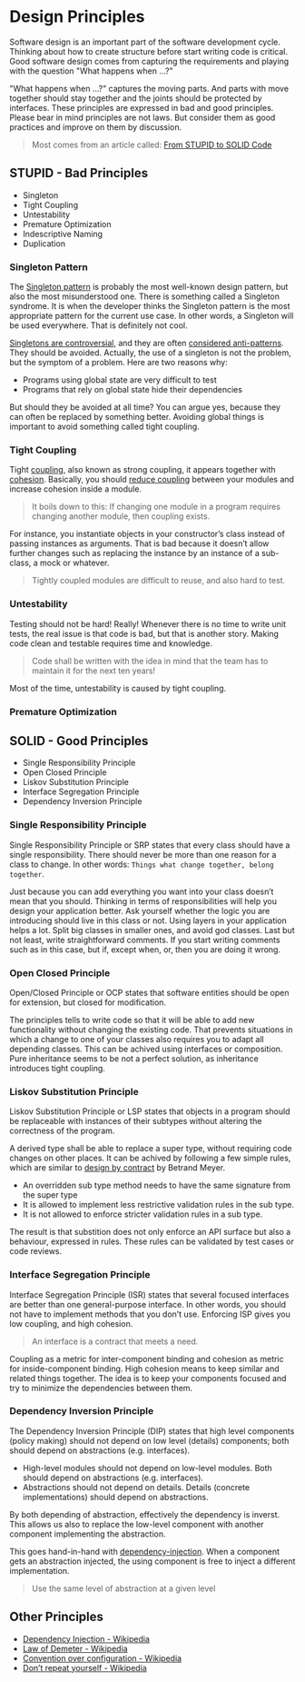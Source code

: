 # Design Principles

Software design is an important part of the software development cycle. Thinking about how to create structure before start writing code is critical. Good software design comes from capturing the requirements and playing with the question "What happens when ...?"

"What happens when ...?" captures the moving parts. And parts with move together should stay together and the joints should be protected by interfaces. These principles are expressed in bad and good principles. Please bear in mind principles are not laws. But consider them as good practices and improve on them by discussion.

> Most comes from an article called: [From STUPID to SOLID Code](https://williamdurand.fr/2013/07/30/from-stupid-to-solid-code/)

## STUPID - Bad Principles

* Singleton
* Tight Coupling
* Untestability
* Premature Optimization
* Indescriptive Naming
* Duplication

### Singleton Pattern

The [Singleton pattern](https://en.wikipedia.org/wiki/Singleton_pattern) is probably the most well-known design pattern, but also the most misunderstood one. There is something called a Singleton syndrome. It is when the developer thinks the Singleton pattern is the most appropriate pattern for the current use case. In other words, a Singleton will be used everywhere. That is definitely not cool.

[Singletons are controversial](https://code.google.com/archive/p/google-singleton-detector/wikis/WhySingletonsAreControversial.wiki), and they are often [considered anti-patterns](https://stackoverflow.com/questions/11292109/why-implementing-a-singleton-pattern-in-java-code-is-sometimes-considered-an-a). They should be avoided. Actually, the use of a singleton is not the problem, but the symptom of a problem. Here are two reasons why:

* Programs using global state are very difficult to test
* Programs that rely on global state hide their dependencies

But should they be avoided at all time? You can argue yes, because they can often be replaced by something better. Avoiding global things is important to avoid something called tight coupling.


### Tight Coupling

Tight [coupling](https://en.wikipedia.org/wiki/Coupling_%28computer_programming%29), also known as strong coupling,  it appears together with [cohesion](https://en.wikipedia.org/wiki/Cohesion_%28computer_science%29). Basically, you should [reduce coupling](https://martinfowler.com/ieeeSoftware/coupling.pdf) between your modules and increase cohesion inside a module.

> It boils down to this: If changing one module in a program requires changing another module, then coupling exists.

For instance, you instantiate objects in your constructor’s class instead of passing instances as arguments. That is bad because it doesn’t allow further changes such as replacing the instance by an instance of a sub-class, a mock or whatever.

> Tightly coupled modules are difficult to reuse, and also hard to test.


### Untestability

Testing should not be hard! Really! Whenever there is no time to write unit tests, the real issue is that code is bad, but that is another story.
Making code clean and testable requires time and knowledge.

> Code shall be written with the idea in mind that the team has to maintain it for the next ten years!

Most of the time, untestability is caused by tight coupling.

### Premature Optimization

## SOLID - Good Principles

* Single Responsibility Principle
* Open Closed Principle
* Liskov Substitution Principle
* Interface Segregation Principle
* Dependency Inversion Principle


### Single Responsibility Principle

Single Responsibility Principle or SRP states that every class should have a single responsibility. There should never be more than one reason for a class to change. In other words: `Things what change together, belong together`.

Just because you can add everything you want into your class doesn’t mean that you should. Thinking in terms of responsibilities will help you design your application better. Ask yourself whether the logic you are introducing should live in this class or not. Using layers in your application helps a lot. Split big classes in smaller ones, and avoid god classes. Last but not least, write straightforward comments. If you start writing comments such as in this case, but if, except when, or, then you are doing it wrong.



### Open Closed Principle

Open/Closed Principle or OCP states that software entities should be open for extension, but closed for modification.


The principles tells to write code so that it will be able to add new functionality without changing the existing code. That prevents situations in which a change to one of your classes also requires you to adapt all depending classes. This can be achived using interfaces or composition. Pure inheritance seems to be not a perfect solution, as inheritance introduces tight coupling.


### Liskov Substitution Principle

Liskov Substitution Principle or LSP states that objects in a program should be replaceable with instances of their subtypes without altering the correctness of the program.

A derived type shall be able to replace a super type, without requiring code changes on other places. It can be achived by following a few simple rules, which are similar to [design by contract](https://en.wikipedia.org/wiki/Design_by_contract) by Betrand Meyer.

* An overridden sub type method needs to have the same signature from the super type
* It is allowed to implement less restrictive validation rules in the sub type.
* It is not allowed to enforce stricter validation rules in a sub type.

The result is that substition does not only enforce an API surface but also a behaviour, expressed in rules. These rules can be validated by test cases or code reviews.

### Interface Segregation Principle

Interface Segregation Principle (ISR) states that several focused interfaces are better than one general-purpose interface. In other words, you should not have to implement methods that you don’t use. Enforcing ISP gives you low coupling, and high cohesion.

> An interface is a contract that meets a need.

Coupling as a metric for inter-component binding and cohesion as metric for inside-component binding. High cohesion means to keep similar and related things together. The idea is to keep your components focused and try to minimize the dependencies between them.



### Dependency Inversion Principle


The Dependency Inversion Principle (DIP) states that high level components (policy making) should not depend on low level (details) components; both should depend on abstractions (e.g. interfaces).

* High-level modules should not depend on low-level modules. Both should depend on abstractions (e.g. interfaces).
* Abstractions should not depend on details. Details (concrete implementations) should depend on abstractions.

By both depending of abstraction, effectively the dependency is inverst. This allows us also to replace the low-level component with another component implementing the abstraction.

This goes hand-in-hand with [dependency-injection](https://de.wikipedia.org/wiki/Dependency_Injection). When a component gets an abstraction injected, the using component is free to inject a different implementation.


> Use the same level of abstraction at a given level

## Other Principles

* [Dependency Injection - Wikipedia](https://de.wikipedia.org/wiki/Dependency_Injection)
* [Law of Demeter - Wikipedia](https://en.wikipedia.org/wiki/Law_of_Demeter)
* [Convention over configuration - Wikipedia](https://en.wikipedia.org/wiki/Convention_over_configuration)
* [Don’t repeat yourself - Wikipedia](https://en.wikipedia.org/wiki/Don%27t_repeat_yourself)
